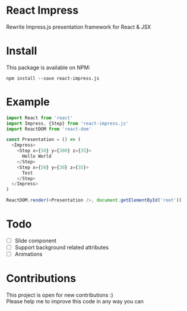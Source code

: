 # React Impress
Rewrite Impress.js presentation framework for React & JSX

# Install
This package is available on NPM:
```
npm install --save react-impress.js
```

# Example
```js
import React from 'react'
import Impress, {Step} from 'react-impress.js'
import ReactDOM from 'react-dom'

const Presentation = () => (
  <Impress>
    <Step x={50} y={300} z={35}>
      Hello World
    </Step>
    <Step x={50} y={30} z={35}>
      Test
    </Step>
  </Impress>
)

ReactDOM.render(<Presentation />, document.getElementById('root'))
```

# Todo
- [ ] Slide component
- [ ] Support background related attributes
- [ ] Animations

# Contributions

This project is open for new contributions :)  
Please help me to improve this code in any way you can
